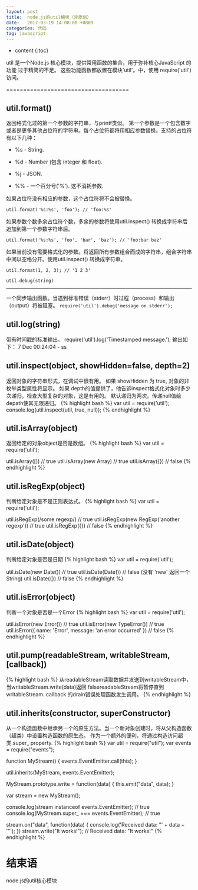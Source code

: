 ```yaml
---
layout: post
title:  node.js的util模块（非原创）
date:   2017-03-19 14:08:00 +0800
categories: 代码
tag: javascript
---
```


* content
{:toc}

util 是一个Node.js 核心模块，提供常用函数的集合，用于弥补核心JavaScript 的功能 过于精简的不足。
这些功能函数都放置在模块'util'。中，使用 require('util')访问。

====================================

util.format()
------------------------------------
返回格式化过的第一个参数的字符串，与printf类似。
第一个参数是一个包含数字或者是更多其他占位符的字符串。每个占位符都将用相应参数替换。支持的占位符有以下几种：

* %s - String.

* %d - Number (包含 integer 和 float).

* %j - JSON.

* %% - 一个百分号('%'). 这不消耗参数.

如果占位符没有相应的参数，这个占位符将不会被替换。

`util.format('%s:%s', 'foo'); // 'foo:%s'`

如果参数个数多余占位符个数，多余的参数将使用util.inspect() 转换成字符串后追加到第一个参数字符串后。

`util.format('%s:%s', 'foo', 'bar', 'baz'); // 'foo:bar baz'`

如果当前没有需要格式化的参数。将返回所有参数组合而成的字符串，组合字符串中间以空格分开。使用util.inspect() 转换成字符串。

`util.format(1, 2, 3); // '1 2 3'`

`util.debug(string)`

------------------------------------
一个同步输出函数。当遇到标准错误（stderr）时过程（process）和输出（output）将被阻塞。
`require('util').debug('message on stderr');`

util.log(string) 
------------------------------------
带有时间戳的标准输出。
require('util').log('Timestamped message.');
输出如下：
7 Dec 00:24:04 - ss

util.inspect(object, showHidden=false, depth=2) 
------------------------------------
返回对象的字符串形式，在调试中很有用。
如果 showHidden 为 true, 对象的非枚举类型属性将显示。
如果 depth的值提供了，他告诉inspect格式化对象时多少次递归。检查大型复杂的对象，这是有用的。
默认递归为两次。传递null值给depath使其无限递归。
{% highlight bash %}
var util = require('util');
console.log(util.inspect(util, true, null));
{% endhighlight %}

util.isArray(object)
------------------------------------
返回给定的对象object是否是数组。
{% highlight bash %}
var util = require('util');

util.isArray([])
  // true
util.isArray(new Array)
  // true
util.isArray({})
  // false
{% endhighlight %}

util.isRegExp(object)
------------------------------------
判断给定对象是不是正则表达式。
{% highlight bash %}
var util = require('util');

util.isRegExp(/some regexp/)
  // true
util.isRegExp(new RegExp('another regexp'))
  // true
util.isRegExp({})
  // false
{% endhighlight %}

util.isDate(object)
------------------------------------
判断给定对象是否是日期
{% highlight bash %}
var util = require('util');

util.isDate(new Date())
  // true
util.isDate(Date())
  // false (没有 'new' 返回一个 String)
util.isDate({})
  // false
{% endhighlight %}

util.isError(object)
------------------------------------
判断一个对象是否是一个Error
{% highlight bash %}
var util = require('util');

util.isError(new Error())
  // true
util.isError(new TypeError())
  // true
util.isError({ name: 'Error', message: 'an error occurred' })
  // false
{% endhighlight %}

util.pump(readableStream, writableStream, [callback]) 
------------------------------------
{% highlight bash %}
从readableStream读取数据并发送到writableStream中，当writableStream.write(data)返回 falsereadableStream将暂停直到 
writableStream.
callback
的drain错误处理函数发生调用。
{% endhighlight %}

util.inherits(constructor, superConstructor)
------------------------------------
从一个构造函数中继承另一个的原生方法。当一个新对象创建时，将从父构造函数（超类）中设置构造函数的原生态。
作为一个额外的便利，将通过构造访问超类.super_ property.
{% highlight bash %}
var util = require("util");
var events = require("events");

function MyStream() {
    events.EventEmitter.call(this);
}

util.inherits(MyStream, events.EventEmitter);

MyStream.prototype.write = function(data) {
    this.emit("data", data);
}

var stream = new MyStream();

console.log(stream instanceof events.EventEmitter); // true
console.log(MyStream.super_ === events.EventEmitter); // true

stream.on("data", function(data) {
    console.log('Received data: "' + data + '"');
})
stream.write("It works!"); // Received data: "It works!"
{% endhighlight %}

结束语
====================================
node.js的util核心模块